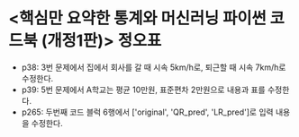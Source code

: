 # <핵심만 요약한 통계와 머신러닝 파이썬 코드북 (개정1판)> 정오표
- p38: 3번 문제에서 집에서 회사를 갈 때 시속 5km/h로, 퇴근할 때 시속 7km/h로 수정한다.
- p39: 5번 문제에서 A학교는 평균 10만원, 표준편차 2만원으로 내용과 표를 수정한다.
- p265: 두번째 코드 블럭 6행에서 ['original', 'QR_pred', 'LR_pred']로 입력 내용을 수정한다.
